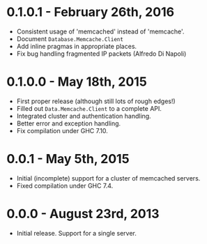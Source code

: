 # 0.1.0.1 - February 26th, 2016

* Consistent usage of 'memcached' instead of 'memcache'.
* Document `Database.Memcache.Client`
* Add inline pragmas in appropriate places.
* Fix bug handling fragmented IP packets (Alfredo Di Napoli)

# 0.1.0.0 - May 18th, 2015

* First proper release (although still lots of rough edges!)
* Filled out `Data.Memcache.Client` to a complete API.
* Integrated cluster and authentication handling.
* Better error and exception handling.
* Fix compilation under GHC 7.10.

# 0.0.1 - May 5th, 2015

* Initial (incomplete) support for a cluster of memcached servers.
* Fixed compilation under GHC 7.4.

# 0.0.0 - August 23rd, 2013

* Initial release. Support for a single server.

